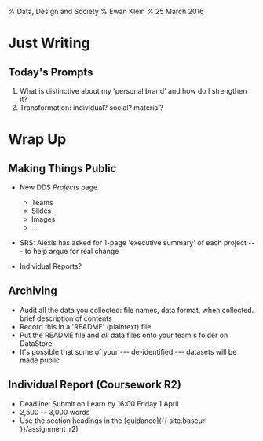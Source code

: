 % Data, Design and Society
% Ewan Klein
% 25 March 2016


# Just Writing

## Today's Prompts

1. What is distinctive about my 'personal brand' and how do I strengthen it?
2. Transformation: individual? social? material?

# Wrap Up

## Making Things Public

 * New DDS *Projects* page
     - Teams
     - Slides
     - Images
     - ...
    
* SRS: Alexis has asked for 1-page 'executive summary' of each project --- to help argue for real change
* Individual Reports?

## Archiving

* Audit all the data you collected: file names, data format, when collected. brief description of contents
* Record this in a 'README' (plaintext) file 
* Put the README file and *all* data files onto your team's folder on DataStore
* It's possible that some of your --- de-identified --- datasets will be made public

## Individual Report (Coursework R2)

* Deadline: Submit on Learn by 16:00 Friday 1 April
* 2,500 -- 3,000 words
* Use the section headings in the [guidance]({{ site.baseurl }}/assignment_r2)

## 
